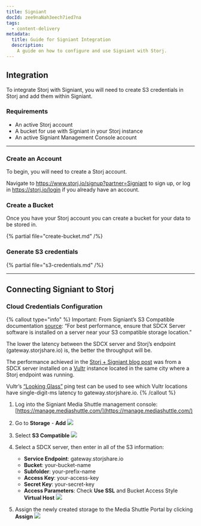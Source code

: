 ```yaml
---
title: Signiant
docId: zee9naNah3eech7ied7na
tags:
  - content-delivery
metadata:
  title: Guide for Signiant Integration
  description:
    A guide on how to configure and use Signiant with Storj.
---
```


## Integration

To integrate Storj with Signiant, you will need to create S3 credentials in Storj and add them within Signiant.

### Requirements

- An active Storj account
- A bucket for use with Signiant in your Storj instance
- An active Signiant Management Console account

---

### Create an Account

To begin, you will need to create a Storj account.

Navigate to <https://www.storj.io/signup?partner=Signiant> to sign up, or log in <https://storj.io/login> if you already have an account.

### Create a Bucket

Once you have your Storj account you can create a bucket for your data to be stored in.

{% partial file="create-bucket.md" /%}

### Generate S3 credentials

{% partial file="s3-credentials.md" /%}

---

## Connecting Signiant to Storj

### Cloud Credentials Configuration


{% callout type="info"  %}
Important: 
From Signiant’s S3 Compatible documentation [source](https://help.signiant.com/media-shuttle/account-administration/storage/cloud-storage/s3-compatible-storage#adding-s3-compatible-storage): 
“For best performance, ensure that SDCX Server software is installed on a server near your S3 compatible storage location.”  

The lower the latency between the SDCX server and Storj’s endpoint (gateway.storjshare.io) is, the better the throughput will be.  

The performance achieved in the [Storj + Signiant blog post](https://www.storj.io/blog/signiant-performance-testing-achieves-multi-gigabit-transfers-on-storj) 
was from a SDCX server installed on a [Vultr](https://www.vultr.com/) instance located in the same city where a Storj endpoint was running.  

Vultr’s [“Looking Glass”](https://lax-ca-us-ping.vultr.com/) ping test can be used to see which Vultr locations have single-digit-ms latency to gateway.storjshare.io.
{% /callout %}


1. Log into the Signiant Media Shuttle management console: [https://manage.mediashuttle.com/](https://manage.mediashuttle.com/)

1. Go to **Storage** - **Add**
![](https://link.storjshare.io/raw/jua7rls6hkx5556qfcmhrqed2tfa/docs/images/signiant/signiant-image3.png)

1. Select **S3 Compatible**
![](https://link.storjshare.io/raw/jua7rls6hkx5556qfcmhrqed2tfa/docs/images/signiant/signiant-image1.png)


1. Select a SDCX server, then enter in all of the S3 information:
   - **Service Endpoint**: gateway.storjshare.io
   - **Bucket**: your-bucket-name
   - **Subfolder**: your-prefix-name
   - **Access Key**: your-access-key
   - **Secret Key**: your-secret-key
   - **Access Parameters**: Check **Use SSL** and Bucket Access Style **Virtual Host**
![](https://link.storjshare.io/raw/jua7rls6hkx5556qfcmhrqed2tfa/docs/images/signiant/signiant-image4.png)

1. Assign the newly created storage to the Media Shuttle Portal by clicking **Assign**
![](https://link.storjshare.io/raw/jua7rls6hkx5556qfcmhrqed2tfa/docs/images/signiant/signiant-image2.png)
